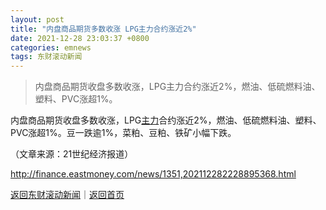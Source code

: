 ```yaml
---
layout: post
title: "内盘商品期货多数收涨 LPG主力合约涨近2%"
date: 2021-12-28 23:03:37 +0800
categories: emnews
tags: 东财滚动新闻
---
```

> 内盘商品期货收盘多数收涨，LPG主力合约涨近2%，燃油、低硫燃料油、塑料、PVC涨超1%。

<p>内盘商品期货收盘多数收涨，LPG<span id="Info.3291"><a href="http://data.eastmoney.com/zlsj/" class="infokey">主力</a></span>合约涨近2%，燃油、低硫燃料油、塑料、PVC涨超1%。豆一跌逾1%，菜粕、豆粕、铁矿小幅下跌。</p><p class="em_media">（文章来源：21世纪经济报道）</p>

<http://finance.eastmoney.com/news/1351,202112282228895368.html>

[返回东财滚动新闻](//finews.withounder.com/emnews/)｜[返回首页](//finews.withounder.com/)
